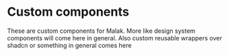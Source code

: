 # Custom components

These are custom components for Malak. More like design system components will come here in general. Also custom reusable wrappers over shadcn or something in general comes here
